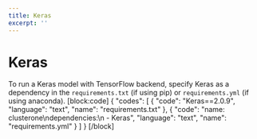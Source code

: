```yaml
---
title: Keras
excerpt: ''
---
```


# Keras

To run a Keras model with TensorFlow backend, specify Keras as a dependency in the `requirements.txt` \(if using pip\) or `requirements.yml` \(if using anaconda\). \[block:code\] { "codes": \[ { "code": "Keras==2.0.9", "language": "text", "name": "requirements.txt" }, { "code": "name: clusterone\ndependencies:\n - Keras", "language": "text", "name": "requirements.yml" } \] } \[/block\]

